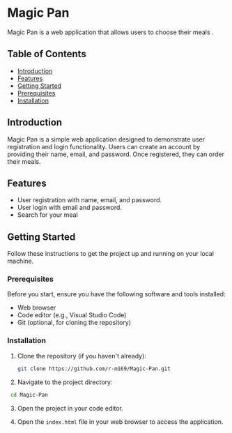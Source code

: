 # Magic Pan

Magic Pan is a web application that allows users to choose their meals .

## Table of Contents

- [Introduction](#introduction)
- [Features](#features)
- [Getting Started](#getting-started)
- [Prerequisites](#prerequisites)
- [Installation](#installation)

## Introduction

Magic Pan is a simple web application designed to demonstrate user registration and login functionality. Users can create an account by providing their name, email, and password. Once registered, they can order their meals.

## Features

- User registration with name, email, and password.
- User login with email and password.
- Search for your meal 

## Getting Started

Follow these instructions to get the project up and running on your local machine.

### Prerequisites

Before you start, ensure you have the following software and tools installed:

- Web browser
- Code editor (e.g., Visual Studio Code)
- Git (optional, for cloning the repository)

### Installation

1. Clone the repository (if you haven't already):

   ```bash
   git clone https://github.com/r-m169/Magic-Pan.git

   ```

2. Navigate to the project directory:

```bash
 cd Magic-Pan
 ```

3. Open the project in your code editor.

4. Open the `index.html` file in your web browser to access the application.
